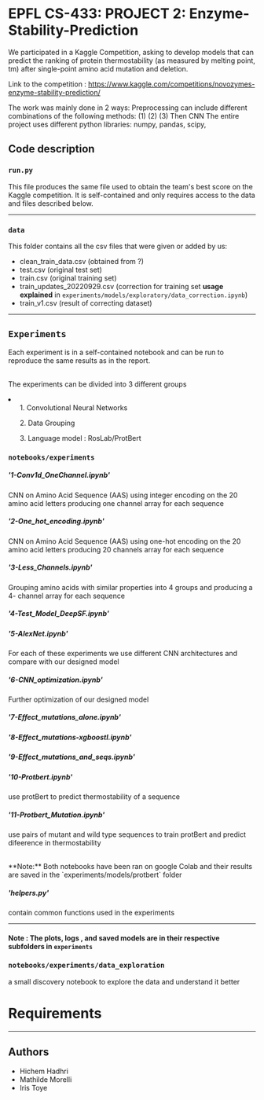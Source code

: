# EPFL CS-433: PROJECT 2: Enzyme-Stability-Prediction


We participated in  a Kaggle Competition, asking to develop models that can predict the ranking of protein thermostability (as measured by melting point, tm) after single-point amino acid mutation and deletion.

Link to the competition : https://www.kaggle.com/competitions/novozymes-enzyme-stability-prediction/


The work was mainly done in 2 ways:
Preprocessing can include different combinations of the following methods: (1)  (2)  (3) 
Then CNN
The entire project uses different python libraries: numpy, pandas, scipy, 


## Code description 

### `run.py`

This file produces the same file used to obtain the team's best score on the Kaggle competition. It is self-contained and only requires access to the data and files described below.

---

### `data`

This folder contains all the csv files that were given or added by us:
* clean_train_data.csv (obtained from ?)
* test.csv (original test set)
* train.csv (original training set)
* train_updates_20220929.csv  (correction for training set **usage explained** in `experiments/models/exploratory/data_correction.ipynb`)
* train_v1.csv (result of correcting dataset)



---
## `Experiments`
Each experiment is in a self-contained notebook and can be run to reproduce the same results as in the report.

<br> The experiments can be divided into 3 different groups

<li>
    <ul>1. Convolutional Neural Networks</ul>
    <ul>2. Data Grouping </ul>
    <ul>3. Language model : RosLab/ProtBert</ul>

</li>


### `notebooks/experiments`

##### '1-Conv1d_OneChannel.ipynb' 

CNN on Amino Acid Sequence (AAS) using integer encoding on the 20 amino acid letters producing one channel array for each sequence

##### '2-One_hot_encoding.ipynb'
CNN on Amino Acid Sequence (AAS) using one-hot encoding on the 20 amino acid letters producing 20  channels array for each sequence
##### '3-Less_Channels.ipynb'
Grouping  amino acids with similar properties into 4 groups and producing a 4- channel array for each sequence 


##### '4-Test_Model_DeepSF.ipynb'
##### '5-AlexNet.ipynb'
For each of these experiments we use different CNN architectures and compare with our designed model

##### '6-CNN_optimization.ipynb'
Further optimization of our designed model 


##### '7-Effect_mutations_alone.ipynb'
##### '8-Effect_mutations-xgboostl.ipynb'

##### '9-Effect_mutations_and_seqs.ipynb'

##### '10-Protbert.ipynb' 
use protBert to predict thermostability of a sequence


##### '11-Protbert_Mutation.ipynb'
use pairs of mutant and wild type sequences to train protBert and predict difeerence in thermostability

<br>
**Note:** Both notebooks have been ran on google Colab  and their results are saved in the `experiments/models/protbert` folder

##### 'helpers.py'
contain common functions used in the experiments

--- 


#### Note :  The plots, logs , and saved models  are in their respective subfolders in `experiments`
### `notebooks/experiments/data_exploration`
a small discovery notebook to explore the data and understand it better


# Requirements


---
## Authors 

* Hichem Hadhri
* Mathilde Morelli
* Iris Toye


